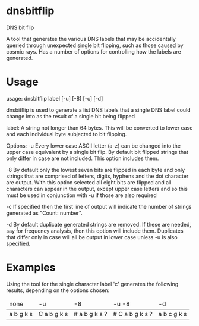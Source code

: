 # dnsbitflip

DNS bit flip

A tool that generates the various DNS labels that may be accidentally 
queried through unexpected single bit flipping, such as those caused 
by cosmic rays.  Has a number of options for controlling how the 
labels are generated.

# Usage

usage: dnsbitflip label [-u] [-8] [-c] [-d]
        
dnsbitflip is used to generate a list DNS labels that a single DNS label 
could change into as the result of a single bit being flipped

label:
      A string not longer than 64 bytes.  This will be converted to lower 
      case and each individual byte subjected to bit flipping.

Options:
  -u  Every lower case ASCII letter (a-z) can be changed into the upper case
      equivalent by a single bit flip.  By default bit flipped strings that 
      only differ in case are not included.  This option includes them.
        
  -8  By default only the lowest seven bits are flipped in each byte and only 
      strings that are comprised of letters, digits, hyphens and the dot 
      character are output.  With this option selected all eight bits are
      flipped and all characters can appear in the output, except upper case
      letters and so this must be used in conjunction with -u if those are 
      also required
      
  -c  If specified then the first line of output will indicate the number of
      strings generated as "Count: number".
      
  -d  By default duplicate generated strings are removed.  If these are 
      needed, say for frequency analysis, then this option will include them.
      Duplicates that differ only in case will all be output in lower case 
      unless -u is also specified.
      
# Examples

Using the tool for the single character label 'c' generates the following
results, depending on the options chosen:

<table>
    <thead>
        <tr>
            <td>none</td><td>-u</td><td>-8</td><td>-u -8</td><td>-d</td>
        </tr>
    </thead>
    <tbody>
        <tr>
            <td>a
            b
            g
            k
            s
            </td>
            <td>C
            a
            b
            g
            k
            s
            </td>
            <td>#
            a
            b
            g
            k
            s
            ?
            </td>
            <td>#
            C
            a
            b
            g
            k
            s
            ?
            </td>
            <td>a
            b
            c
            g
            k
            s
            </td>
        </tr>
    </tbody>
</table>